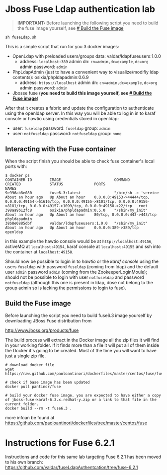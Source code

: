 # Jboss Fuse Ldap authentication lab
 > **IMPORTANT:** Before launching the following script you need to build the fuse image yourself, see [# Build the Fuse image](#build-the-fuse-image)

`sh fuseLdap.sh`

This is a simple script that run for you 3 docker images:
- OpenLdap with preloaded users/groups data: valdar/ldapfuseusers:1.0.0
  - address: `localhost:389` admin dn: `cn=admin,dc=example,dc=org` admin password: `admin`
- PhpLdapAdmin (just to have a convenient way to visualize/modifiy ldap contents): osixia/phpldapadmin:0.6.9
  - address: `https://localhost` admin dn: `cn=admin,dc=example,dc=org` admin password: `admin`
- Jbosse fuse (**you need to build this image yourself, see [# Build the Fuse image](#build-the-fuse-image)**)

After that it creates a fabric and update the configuration to authenticate using the openldap server. In this way you will be able to log in in to karaf console or hawtio using credentials stored in openldap:
- user: `fuseldap` password: `fuseldap` group: `admin`
- user: `notfuseldap` password: `notfuseldap` group: `none`

## Interacting with the Fuse container
When the script finish you should be able to check fuse container's local ports with:
```
$ docker ps
CONTAINER ID        IMAGE                        COMMAND                CREATED             STATUS              PORTS                                                                                                                                                  NAMES
9e996ab8e080        fuse6.3:latest               "/bin/sh -c 'service   About an hour ago   Up About an hour    0.0.0.0:49153->44444/tcp, 0.0.0.0:49154->61616/tcp, 0.0.0.0:49155->8101/tcp, 0.0.0.0:49156->8181/tcp, 0.0.0.0:49157->1099/tcp, 0.0.0.0:49158->22/tcp   root
398aa9b12fc8        osixia/phpldapadmin:0.5.0    "/sbin/my_init"        About an hour ago   Up About an hour    80/tcp, 0.0.0.0:443->443/tcp                                                                                                                           phpldapadmin
38b8e0885dbf        valdar/ldapfuseusers:1.0.0   "/sbin/my_init"        About an hour ago   Up About an hour    0.0.0.0:389->389/tcp                                                                                                                                   openldap
```
in this example the hawtio console would be at `http://localhost:49156`, activeMQ at `localhost:49154`, karaf console at `localhost:49155` and ssh into the container at `localhost:49158`.

Should now be possible to login in to _hawtio_ or the _karaf console_ using the users `fuseldap` with password `fuseldap` (coming from ldap) and the default user `admin` password `admin` (coming from the ZookeeperLoginMoule); should not be possible to login with user `notfuseldap` and password `notfuseldap` (although this one is present in ldap, dose not belong to the group admin so is lacking the permissions to login to fuse).

## Build the Fuse image
Before launching the script you need to build fuse6.3 image yourself by downloading JBoss Fuse distribution from

http://www.jboss.org/products/fuse

The build process will extract in the Docker image all the zip files it will find in your working folder. If it finds more than a file it will put all of them inside the  Docker it's going to be created. Most of the time you will want to have just a single zip file.

    # download docker file
	wget https://raw.github.com/paoloantinori/dockerfiles/master/centos/fuse/fuse/Dockerfile

    # check if base image has been updated
	docker pull pantinor/fuse

    # build your docker fuse image. you are expected to have either a copy of jboss-fuse-karaf-6.3.x.redhat-y.zip or a link to that file in the current folder.
    docker build --rm -t fuse6.3 .

more infoan be found at https://github.com/paoloantinori/dockerfiles/tree/master/centos/fuse

# Instructions for Fuse 6.2.1

Instructions and code for this same lab targeting Fuse 6.2.1 has been moved to his own branch: https://github.com/valdar/fuseLdapAuthentcation/tree/fuse-6.2.1
